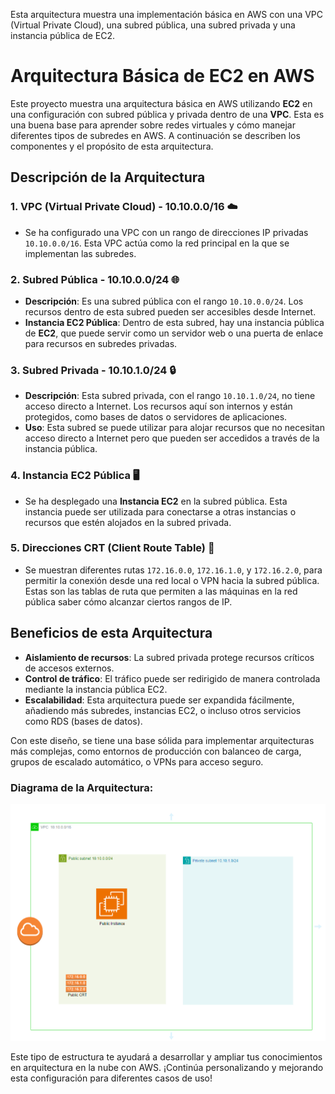 Esta arquitectura muestra una implementación básica en AWS con una VPC (Virtual Private Cloud), una subred pública, una subred privada y una instancia pública de EC2.


# Arquitectura Básica de EC2 en AWS

Este proyecto muestra una arquitectura básica en AWS utilizando **EC2** en una configuración con subred pública y privada dentro de una **VPC**. Esta es una buena base para aprender sobre redes virtuales y cómo manejar diferentes tipos de subredes en AWS. A continuación se describen los componentes y el propósito de esta arquitectura.

## Descripción de la Arquitectura 

### 1. **VPC (Virtual Private Cloud) - 10.10.0.0/16** ☁️
   - Se ha configurado una VPC con un rango de direcciones IP privadas `10.10.0.0/16`. Esta VPC actúa como la red principal en la que se implementan las subredes.

### 2. **Subred Pública - 10.10.0.0/24** 🌐
   - **Descripción**: Es una subred pública con el rango `10.10.0.0/24`. Los recursos dentro de esta subred pueden ser accesibles desde Internet.
   - **Instancia EC2 Pública**: Dentro de esta subred, hay una instancia pública de **EC2**, que puede servir como un servidor web o una puerta de enlace para recursos en subredes privadas.

### 3. **Subred Privada - 10.10.1.0/24** 🔒
   - **Descripción**: Esta subred privada, con el rango `10.10.1.0/24`, no tiene acceso directo a Internet. Los recursos aquí son internos y están protegidos, como bases de datos o servidores de aplicaciones.
   - **Uso**: Esta subred se puede utilizar para alojar recursos que no necesitan acceso directo a Internet pero que pueden ser accedidos a través de la instancia pública.

### 4. **Instancia EC2 Pública** 🖥️
   - Se ha desplegado una **Instancia EC2** en la subred pública. Esta instancia puede ser utilizada para conectarse a otras instancias o recursos que estén alojados en la subred privada.

### 5. **Direcciones CRT (Client Route Table)** 📡
   - Se muestran diferentes rutas `172.16.0.0`, `172.16.1.0`, y `172.16.2.0`, para permitir la conexión desde una red local o VPN hacia la subred pública. Estas son las tablas de ruta que permiten a las máquinas en la red pública saber cómo alcanzar ciertos rangos de IP.

## Beneficios de esta Arquitectura

- **Aislamiento de recursos**: La subred privada protege recursos críticos de accesos externos.
- **Control de tráfico**: El tráfico puede ser redirigido de manera controlada mediante la instancia pública EC2.
- **Escalabilidad**: Esta arquitectura puede ser expandida fácilmente, añadiendo más subredes, instancias EC2, o incluso otros servicios como RDS (bases de datos).


Con este diseño, se tiene una base sólida para implementar arquitecturas más complejas, como entornos de producción con balanceo de carga, grupos de escalado automático, o VPNs para acceso seguro.

### Diagrama de la Arquitectura:

![Arquitectura basica EC2](basic-ec2-arq.png)





Este tipo de estructura te ayudará a desarrollar y ampliar tus conocimientos en arquitectura en la nube con AWS. ¡Continúa personalizando y mejorando esta configuración para diferentes casos de uso!




